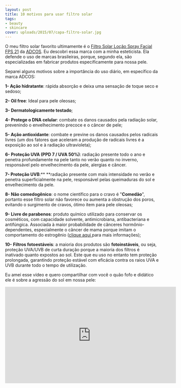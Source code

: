```yaml
---
layout: post
title: 10 motivos para usar filtro solar
tags:
- beauty
- skincare
cover: uploads/2015/07/capa-filtro-solar.jpg
---
```


O meu filtro solar favorito ultimamente é o <a href="http://www.lojaadcos.com.br/tratamento-facial/fotoprotecao-solar">Filtro Solar Loção Spray Facial FPS 21</a> da <a href="http://www.lojaadcos.com.br/">ADCOS</a>. Eu descobri essa marca com a minha esteticista. Ela defende o uso de marcas brasileiras, porque, segundo ela, são especializadas em fabricar produtos especificamente para nossa pele.

Separei alguns motivos sobre a importância do uso diário, em específico da marca ADCOS:

**1- Ação hidratante**: rápida absorção e deixa uma sensação de toque seco e sedoso;

**2- Oil free**: Ideal para pele oleosas;

**3- Dermatologicamente testado**;

**4- Protege o DNA celular**: combate os danos causados pela radiação solar, prevenindo o envelhecimento precoce e o câncer de pele;

**5- Ação antioxidante**: combate e previne os danos causados pelos radicais livres (um dos fatores que aceleram a produção de radicais livres é a exposição ao sol e à radiação ultravioleta);

**6- Proteção UVA (PPD 7 / UVA 50%)**: radiação presente todo o ano e penetra profundamente na pele tanto no verão quanto no inverno, responsável pelo envelhecimento da pele, alergias e câncer.

**7- Proteção UVB**:** **radiação presente com mais intensidade no verão e penetra superficialmente na pele, responsável pelas queimaduras do sol e envelhecimento da pele.

**8- Não comedogênico**: o nome científico para o cravo é "**Comedão**", portanto esse filtro solar não favorece ou aumenta a obstrução dos poros, evitando o surgimento de cravos, ótimo item para pele oleosas;

**9- Livre de parabenos**: produto químico utilizado para conservar os cosméticos, com capacidade solvente, antimicrobiana, antibacteriana e antifúngica. Associada à maior probabilidade de cânceres hormônio-dependentes, especialmente o câncer de mama porque imitam o comportamento do estrogênio (<a href="http://belezaesaude.com/parabenos/">clique aqui </a>para mais informações);

**10-** **Filtros fotoestáveis**: a maioria dos produtos são **fotoinstáveis**, ou seja, proteção UVA/UVB de curta duração porque a maioria dos filtros é inativado quanto expostos ao sol. Este que eu uso no entanto tem proteção prolongada, garantindo proteção estável com eficácia contra os raios UVA e UVB durante todo o tempo de utilização.

Eu amei esse vídeo e quero compartilhar com você o quão fofo e didático ele é sobre a agressão do sol em nossa pele:

<iframe width="560" height="315" src="https://www.youtube.com/embed/o9BqrSAHbTc" frameborder="0" allowfullscreen></iframe>
